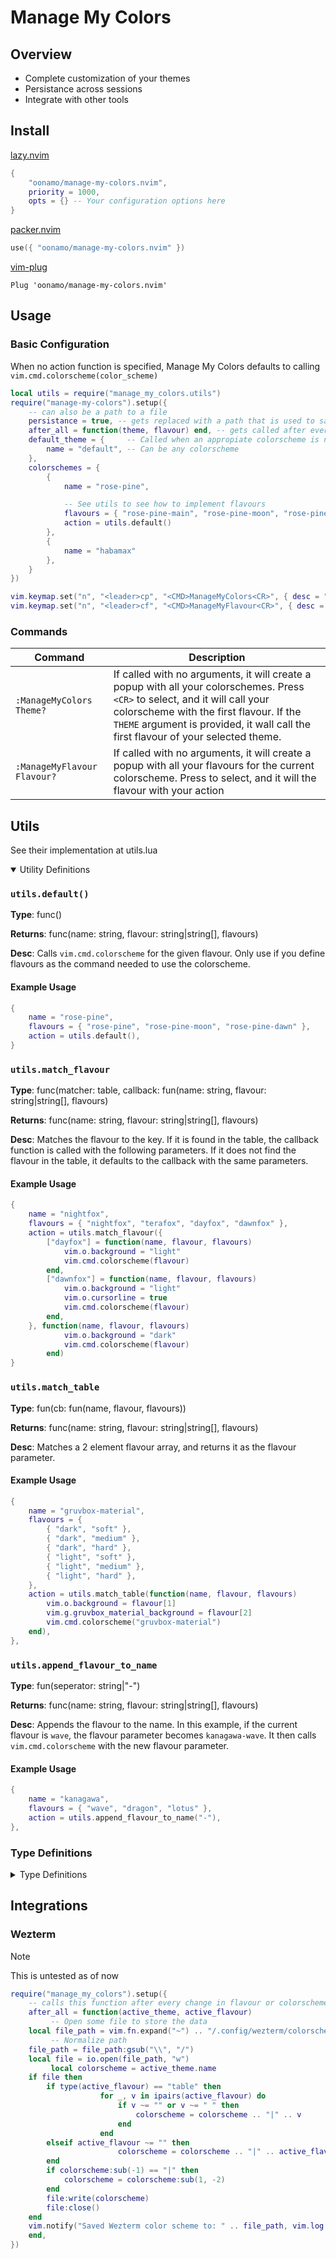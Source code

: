 # Manage My Colors
## Overview
- Complete customization of your themes
- Persistance across sessions
- Integrate with other tools
## Install
[lazy.nvim](https://github.com/folke/lazy.nvim)
```lua
{ 
    "oonamo/manage-my-colors.nvim", 
    priority = 1000,
    opts = {} -- Your configuration options here
}
```

[packer.nvim](https://github.com/wbthomason/packer.nvim)

```lua
use({ "oonamo/manage-my-colors.nvim" })
```

[vim-plug](https://github.com/junegunn/vim-plug)

```vim
Plug 'oonamo/manage-my-colors.nvim'
```
## Usage
### Basic Configuration
When no action function is specified, Manage My Colors defaults to calling `vim.cmd.colorscheme(color_scheme)`
```lua
local utils = require("manage_my_colors.utils")
require("manage-my-colors").setup({
    -- can also be a path to a file
    persistance = true, -- gets replaced with a path that is used to save to state
    after_all = function(theme, flavour) end, -- gets called after every succesfull change in color or flavour
    default_theme = {     -- Called when an appropiate colorscheme is not found
        name = "default", -- Can be any colorscheme
    },
    colorschemes = {
        {
            name = "rose-pine", 

            -- See utils to see how to implement flavours
            flavours = { "rose-pine-main", "rose-pine-moon", "rose-pine-dawn" },
            action = utils.default()
        },
        { 
            name = "habamax"
        },
    }
})

vim.keymap.set("n", "<leader>cp", "<CMD>ManageMyColors<CR>", { desc = "Toggle Colortheme Popup" })
vim.keymap.set("n", "<leader>cf", "<CMD>ManageMyFlavour<CR>", { desc = "Toggle next flavour" })
```
### Commands
| Command                        | Description                                                                                                                                                                                                                                                   |
|--------------------------------|---------------------------------------------------------------------------------------------------------------------------------------------------------------------------------------------------------------------------------------------------------------|
| `:ManageMyColors Theme?` | If called with no arguments, it will create a popup with all your colorschemes. Press `<CR>` to select, and it will call your colorscheme with the first flavour. If the `THEME` argument is provided, it wall call the first flavour of your selected theme. |
| `:ManageMyFlavour Flavour?`             | If called with no arguments, it will create a popup with all your flavours for the current colorscheme. Press <CR> to select, and it will the flavour with your action
## Utils
See their implementation at utils.lua
<details open>
<summary> Utility Definitions</summary>

### `utils.default()`
**Type**: func()

**Returns**: func(name: string, flavour: string|string[], flavours)

**Desc**: Calls `vim.cmd.colorscheme` for the given flavour. Only use if you define flavours as the command needed to use the colorscheme.
#### Example Usage
```lua
{
    name = "rose-pine",
    flavours = { "rose-pine", "rose-pine-moon", "rose-pine-dawn" },
    action = utils.default(),
}
```
### `utils.match_flavour`
**Type**: func(matcher: table, callback: fun(name: string, flavour: string|string[], flavours)

**Returns**: func(name: string, flavour: string|string[], flavours)

**Desc**: Matches the flavour to the key. If it is found in the table, the callback function is called with the following parameters. If it does not find the flavour in the table, it defaults to the callback with the same parameters.
#### Example Usage
```lua
{
    name = "nightfox",
    flavours = { "nightfox", "terafox", "dayfox", "dawnfox" },
    action = utils.match_flavour({
        ["dayfox"] = function(name, flavour, flavours)
            vim.o.background = "light"
            vim.cmd.colorscheme(flavour)
        end,
        ["dawnfox"] = function(name, flavour, flavours)
            vim.o.background = "light"
            vim.o.cursorline = true
            vim.cmd.colorscheme(flavour)
        end,
    }, function(name, flavour, flavours)
            vim.o.background = "dark"
            vim.cmd.colorscheme(flavour)
        end)
}
```
### `utils.match_table`
**Type**: fun(cb: fun(name, flavour, flavours))

**Returns**: func(name: string, flavour: string|string[], flavours)

**Desc**: Matches a 2 element flavour array, and returns it as the flavour parameter.

#### Example Usage
```lua
{
    name = "gruvbox-material",
    flavours = {
        { "dark", "soft" },
        { "dark", "medium" },
        { "dark", "hard" },
        { "light", "soft" },
        { "light", "medium" },
        { "light", "hard" },
    },
    action = utils.match_table(function(name, flavour, flavours)
        vim.o.background = flavour[1]
        vim.g.gruvbox_material_background = flavour[2]
        vim.cmd.colorscheme("gruvbox-material")
    end),
},
```

### `utils.append_flavour_to_name`
**Type**: fun(seperator: string|"-")

**Returns**: func(name: string, flavour: string|string[], flavours)

**Desc**: Appends the flavour to the name. In this example, if the current flavour is `wave`, the flavour parameter becomes `kanagawa-wave`. It then calls `vim.cmd.colorscheme` with the new flavour parameter.

#### Example Usage
```lua
{
    name = "kanagawa",
    flavours = { "wave", "dragon", "lotus" },
    action = utils.append_flavour_to_name("-"),
},
```
</details>

### Type Definitions
<details>
<summary> Type Definitions</summary>

```lua 
---@alias cb fun(name: string, flavour: any, flavours: any[])
---@alias action cb: boolean

---@class Utils
---@field match_flavour fun(tbl: table, cb: cb): action
---@field match_table fun(cb: cb): action
---@field default fun(): fun(): boolean
---@field append_flavour_to_name fun(sep: string): fun(): boolean

---@class Colorscheme
---@field name string
---@field flavours? table
---@field action? function

---@class Config
---@field persistance boolean|string
---@field default_theme Colorscheme
---@field colorschemes Colorscheme[]
---@field after_all fun(active_theme: Colorscheme, active_flavour: any)
---@field before_all fun(active_theme: Colorscheme, active_flavour: any)

---@alias flavour string

---@class State
---@field colorscheme string
---@field flavour string|string[]|nil
---@field current_idx number
---@field active_theme Colorscheme
---@field do_colorscheme fun()
---@field init fun(opts: Config)
---@field get_theme fun(): Colorscheme
---@field update_theme fun(new_theme: Colorscheme)
---@field next_flavour fun()
---@field after fun(active_theme: Colorscheme, active_flavour: any)
---@field before fun(active_theme: Colorscheme, active_flavour: any)
---@field get_flavour_index_from_name fun(name: string): number
---@field change_flavour_by_name fun(name: string)
---@field change_flavour_by_index fun(idx: number)

---@class Persistance
---@field __load fun(opts: Config): State, string|nil
---@field __save fun(theme: Colorscheme, idx: number)
---@field __init fun(opts: Config): State|nil
---@field persistance_path string
---@field name string|string[]
---@field current_idx number
---@field state State

-- Access this class with
-- require("manage_my_colors")
---@class ThemeSwitcher
---@field config Config
---@field persistance? Persistance
---@field get_colorscheme_from_name fun(name: string): Colorscheme|nil
---@field get_colorschemes fun(): Colorscheme[]
---@field get_persistance_path fun(): string
```
---
</details>

## Integrations
### Wezterm
> [!NOTE]  
> This is untested as of now 
```lua
require("manage_my_colors").setup({
    -- calls this function after every change in flavour or colorscheme
    after_all = function(active_theme, active_flavour)
         -- Open some file to store the data
	local file_path = vim.fn.expand("~") .. "/.config/wezterm/colorscheme"
         -- Normalize path
	file_path = file_path:gsub("\\", "/")
	local file = io.open(file_path, "w")
         local colorscheme = active_theme.name
	if file then
		if type(active_flavour) == "table" then
                    for _, v in ipairs(active_flavour) do
                        if v ~= "" or v ~= " " then
                            colorscheme = colorscheme .. "|" .. v
                        end
                    end
		elseif active_flavour ~= "" then
                        colorscheme = colorscheme .. "|" .. active_flavour
		end
		if colorscheme:sub(-1) == "|" then
			colorscheme = colorscheme:sub(1, -2)
		end
		file:write(colorscheme)
		file:close()
	end
	vim.notify("Saved Wezterm color scheme to: " .. file_path, vim.log.levels.INFO)
    end,
})
```
